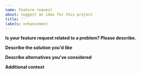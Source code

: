 ```yaml
---
name: Feature request
about: Suggest an idea for this project
title: ''
labels: enhancement
---
```


**Is your feature request related to a problem? Please describe.**

<!-- A clear and concise description of what the problem is, e.g., "I find it frustrating that [...]" -->

**Describe the solution you'd like**

<!-- A clear and concise description of what you want to happen. -->

**Describe alternatives you've considered**

<!-- A clear and concise description of any alternative solutions or features you've considered. -->

**Additional context**

<!-- Add any other context or screenshots about the feature request here. -->
